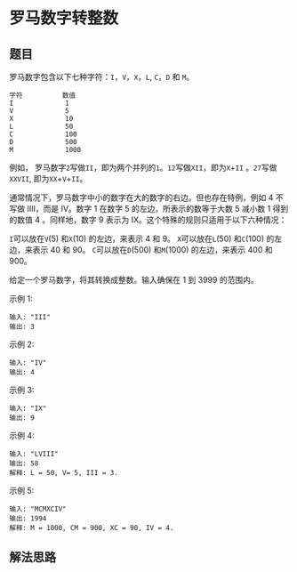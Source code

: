 # 罗马数字转整数
## 题目
罗马数字包含以下七种字符：`I`，`V`，`X`，`L`, `C`，`D` 和 `M`。
~~~
字符          数值
I             1
V             5
X             10
L             50
C             100
D             500
M             1000
~~~
例如， 罗马数字`2`写做`II`，即为两个并列的`1`。`12`写做`XII`，即为`X`+`II` 。`27`写做`XXVII`, 即为`XX`+`V`+`II`。

通常情况下，罗马数字中小的数字在大的数字的右边。但也存在特例，例如 4 不写做 IIII，而是 IV。数字 1 在数字 5 的左边，所表示的数等于大数 5 减小数 1 得到的数值 4 。同样地，数字 9 表示为 IX。这个特殊的规则只适用于以下六种情况：

`I`可以放在`V`(5) 和`X`(10) 的左边，来表示 4 和 9。
`X`可以放在`L`(50) 和`C`(100) 的左边，来表示 40 和 90。 
`C`可以放在`D`(500) 和`M`(1000) 的左边，来表示 400 和 900。

给定一个罗马数字，将其转换成整数。输入确保在 1 到 3999 的范围内。

示例 1:
~~~
输入: "III"
输出: 3
~~~
示例 2:
~~~
输入: "IV"
输出: 4
~~~
示例 3:
~~~
输入: "IX"
输出: 9
~~~
示例 4:
~~~
输入: "LVIII"
输出: 58
解释: L = 50, V= 5, III = 3.
~~~
示例 5:
~~~
输入: "MCMXCIV"
输出: 1994
解释: M = 1000, CM = 900, XC = 90, IV = 4.
~~~

## 解法思路